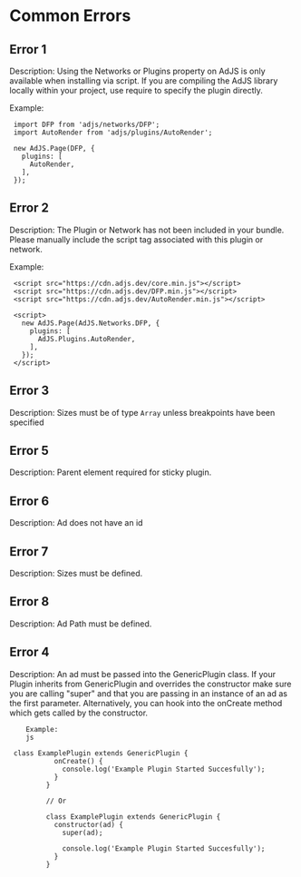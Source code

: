 # Common Errors

## Error 1
Description: Using the Networks or Plugins property on AdJS is only available when installing via script.
If you are compiling the AdJS library locally within your project, use require to
specify the plugin directly.

Example:

 ``` 
  import DFP from 'adjs/networks/DFP';
  import AutoRender from 'adjs/plugins/AutoRender';

  new AdJS.Page(DFP, {
	plugins: [
	  AutoRender,
	],
  });
 ```
  
## Error 2
Description: The Plugin or Network has not been included in your bundle.
Please manually include the script tag associated with this plugin or network.

Example:

 ``` 
  <script src="https://cdn.adjs.dev/core.min.js"></script>
  <script src="https://cdn.adjs.dev/DFP.min.js"></script>
  <script src="https://cdn.adjs.dev/AutoRender.min.js"></script>

  <script>
	new AdJS.Page(AdJS.Networks.DFP, {
	  plugins: [
		AdJS.Plugins.AutoRender,
	  ],
	});
  </script>
 ```
  
## Error 3
Description: Sizes must be of type `Array` unless breakpoints have been specified

  
## Error 5
Description: Parent element required for sticky plugin.

  
## Error 6
Description: Ad does not have an id

  
## Error 7
Description: Sizes must be defined.

  
## Error 8
Description: Ad Path must be defined.

  
## Error 4
Description: An ad must be passed into the GenericPlugin class. If your Plugin inherits from GenericPlugin
		and overrides the constructor make sure you are calling "super" and that you are passing in an
		instance of an ad as the first parameter. Alternatively, you can hook into the onCreate method
		which gets called by the constructor.

		Example:
		js
		
 ``` 
  class ExamplePlugin extends GenericPlugin {
			onCreate() {
			  console.log('Example Plugin Started Succesfully');
			}
		  }

		  // Or

		  class ExamplePlugin extends GenericPlugin {
			constructor(ad) {
			  super(ad);

			  console.log('Example Plugin Started Succesfully');
			}
		  }
 ```
  